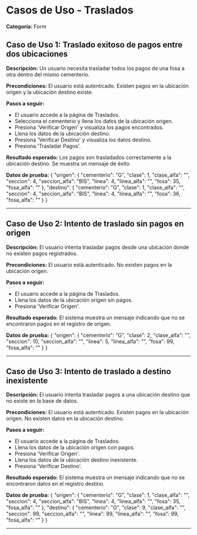 # Casos de Uso - Traslados

**Categoría:** Form

## Caso de Uso 1: Traslado exitoso de pagos entre dos ubicaciones

**Descripción:** Un usuario necesita trasladar todos los pagos de una fosa a otra dentro del mismo cementerio.

**Precondiciones:**
El usuario está autenticado. Existen pagos en la ubicación origen y la ubicación destino existe.

**Pasos a seguir:**
- El usuario accede a la página de Traslados.
- Selecciona el cementerio y llena los datos de la ubicación origen.
- Presiona 'Verificar Origen' y visualiza los pagos encontrados.
- Llena los datos de la ubicación destino.
- Presiona 'Verificar Destino' y visualiza los datos destino.
- Presiona 'Trasladar Pagos'.

**Resultado esperado:**
Los pagos son trasladados correctamente a la ubicación destino. Se muestra un mensaje de éxito.

**Datos de prueba:**
{
  "origen": { "cementerio": "G", "clase": 1, "clase_alfa": "", "seccion": 4, "seccion_alfa": "BIS", "linea": 4, "linea_alfa": "", "fosa": 35, "fosa_alfa": "" },
  "destino": { "cementerio": "G", "clase": 1, "clase_alfa": "", "seccion": 4, "seccion_alfa": "BIS", "linea": 4, "linea_alfa": "", "fosa": 36, "fosa_alfa": "" }
}

---

## Caso de Uso 2: Intento de traslado sin pagos en origen

**Descripción:** El usuario intenta trasladar pagos desde una ubicación donde no existen pagos registrados.

**Precondiciones:**
El usuario está autenticado. No existen pagos en la ubicación origen.

**Pasos a seguir:**
- El usuario accede a la página de Traslados.
- Llena los datos de la ubicación origen sin pagos.
- Presiona 'Verificar Origen'.

**Resultado esperado:**
El sistema muestra un mensaje indicando que no se encontraron pagos en el registro de origen.

**Datos de prueba:**
{
  "origen": { "cementerio": "G", "clase": 2, "clase_alfa": "", "seccion": 10, "seccion_alfa": "", "linea": 5, "linea_alfa": "", "fosa": 99, "fosa_alfa": "" }
}

---

## Caso de Uso 3: Intento de traslado a destino inexistente

**Descripción:** El usuario intenta trasladar pagos a una ubicación destino que no existe en la base de datos.

**Precondiciones:**
El usuario está autenticado. Existen pagos en la ubicación origen. No existen datos en la ubicación destino.

**Pasos a seguir:**
- El usuario accede a la página de Traslados.
- Llena los datos de la ubicación origen con pagos.
- Presiona 'Verificar Origen'.
- Llena los datos de la ubicación destino inexistente.
- Presiona 'Verificar Destino'.

**Resultado esperado:**
El sistema muestra un mensaje indicando que no se encontraron datos en el registro destino.

**Datos de prueba:**
{
  "origen": { "cementerio": "G", "clase": 1, "clase_alfa": "", "seccion": 4, "seccion_alfa": "BIS", "linea": 4, "linea_alfa": "", "fosa": 35, "fosa_alfa": "" },
  "destino": { "cementerio": "G", "clase": 9, "clase_alfa": "", "seccion": 99, "seccion_alfa": "", "linea": 99, "linea_alfa": "", "fosa": 99, "fosa_alfa": "" }
}

---

